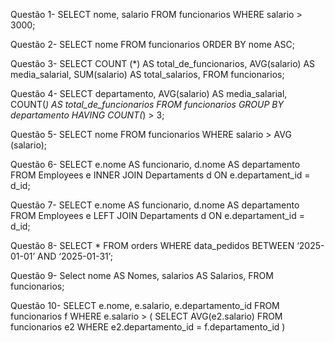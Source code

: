 Questão 1-
SELECT nome, salario
FROM funcionarios
WHERE salario > 3000;

Questão 2-
SELECT nome
FROM funcionarios 
ORDER BY nome ASC;

Questão 3-
SELECT COUNT (*) AS total_de_funcionarios,
               AVG(salario) AS media_salarial,
               SUM(salario) AS total_salarios,
FROM funcionarios;

Questão 4-
SELECT departamento, 
AVG(salario) AS media_salarial, 
COUNT(*) AS total_de_funcionarios
FROM funcionarios
GROUP BY departamento HAVING COUNT(*) > 3;

Questão 5-
SELECT nome
FROM funcionarios
WHERE salario > AVG (salario);

Questão 6-
SELECT e.nome AS funcionario, d.nome AS departamento
FROM Employees e
INNER JOIN Departaments d ON e.departament_id = d_id;

Questão 7-
SELECT e.nome AS funcionario, d.nome AS departamento
FROM Employees e
LEFT JOIN Departaments d ON e.departament_id = d_id;

Questão 8-
SELECT *
FROM orders
WHERE data_pedidos BETWEEN ‘2025-01-01’ AND ‘2025-01-31’;

Questão 9-
Select nome AS Nomes, salarios AS Salarios,
FROM funcionarios;

Questão 10-
SELECT e.nome, e.salario, e.departamento_id
FROM funcionarios f
WHERE e.salario > (
    SELECT AVG(e2.salario)
    FROM funcionarios e2
    WHERE e2.departamento_id = f.departamento_id
)
